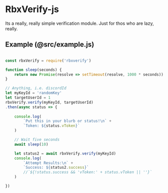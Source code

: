 


# RbxVerify-js

Its a really, really simple verification module.
Just for thos who are lazy, really.

## Example (@src/example.js)
```js

const rbxVerify = require('rbxverify')

function sleep(seconds) {
    return new Promise(resolve => setTimeout(resolve, 1000 * seconds))
}

// Anything, i.e. discordId
let myKeyId = 'randomKey'
let targetUserId = 1
rbxVerify.verify(myKeyId, targetUserId)
.then(async status => {
    
    console.log(
        `Put this in your blurb or status!\n` +
        `Token: ${status.vToken}`
    )

    // Wait five seconds
    await sleep(10)

    let status2 = await rbxVerify.verify(myKeyId)
    console.log(
        `Attempt Results:\n` +
        `Success: ${status2.success}`
        //`${!status.success && 'vToken:' + status.vToken || ''}`
    )

})
```